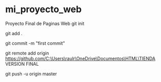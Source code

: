 # mi_proyecto_web
Proyecto Final de Paginas Web
git init

git add .

git commit -m "first commit"

git remote add origin https://github.com/C:\Users\raulr\OneDrive\Documentos\HTML\TIENDA VERSION FINAL

git push -u origin master
